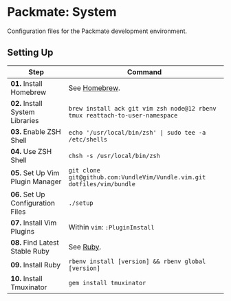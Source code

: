 # Packmate: System

Configuration files for the Packmate development environment.

## Setting Up

| Step                               | Command                                                                        |
| ---------------------------------- | ------------------------------------------------------------------------------ |
| **01.** Install Homebrew           | See [Homebrew](https://brew.sh).                                               |
| **02.** Install System Libraries   | `brew install ack git vim zsh node@12 rbenv tmux reattach-to-user-namespace`   |
| **03.** Enable ZSH Shell           | `echo '/usr/local/bin/zsh' \| sudo tee -a /etc/shells`                         |
| **04.** Use ZSH Shell              | `chsh -s /usr/local/bin/zsh`                                                   |
| **05.** Set Up Vim Plugin Manager  | `git clone git@github.com:VundleVim/Vundle.vim.git dotfiles/vim/bundle`        |
| **06.** Set Up Configuration Files | `./setup`                                                                      |
| **07.** Install Vim Plugins        | Within `vim`: `:PluginInstall`                                                 |
| **08.** Find Latest Stable Ruby    | See [Ruby](https://www.ruby-lang.org/en/downloads/).                           |
| **09.** Install Ruby               | `rbenv install [version] && rbenv global [version]`                            |
| **10.** Install Tmuxinator         | `gem install tmuxinator`                                                       |
